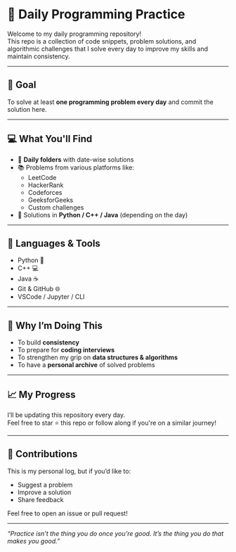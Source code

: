 # 🧠 Daily Programming Practice

Welcome to my daily programming repository!  
This repo is a collection of code snippets, problem solutions, and algorithmic challenges that I solve every day to improve my skills and maintain consistency.

---

## 📅 Goal
To solve at least **one programming problem every day** and commit the solution here.

---

## 💻 What You'll Find

- 📌 **Daily folders** with date-wise solutions
- 📚 Problems from various platforms like:
  - LeetCode
  - HackerRank
  - Codeforces
  - GeeksforGeeks
  - Custom challenges
- 🧠 Solutions in **Python / C++ / Java** (depending on the day)


---

## 🧰 Languages & Tools

- Python 🐍
- C++ 💻
- Java ☕
- Git & GitHub 🌐
- VSCode / Jupyter / CLI

---

## 🌟 Why I’m Doing This

- To build **consistency**
- To prepare for **coding interviews**
- To strengthen my grip on **data structures & algorithms**
- To have a **personal archive** of solved problems

---

## 📈 My Progress

I’ll be updating this repository every day.  
Feel free to star ⭐ this repo or follow along if you're on a similar journey!

---

## 🤝 Contributions

This is my personal log, but if you’d like to:
- Suggest a problem
- Improve a solution
- Share feedback

Feel free to open an issue or pull request!



---

_“Practice isn’t the thing you do once you’re good. It’s the thing you do that makes you good.”_

